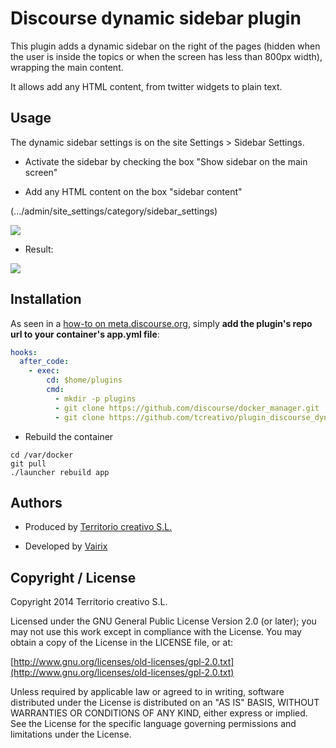 # Discourse dynamic sidebar plugin

This plugin adds a dynamic sidebar on the right of the pages (hidden when the user is inside the topics or when the screen has less than 800px width), wrapping the main content. 

It allows add any HTML content, from twitter widgets to plain text.

## Usage

The dynamic sidebar settings is on the site Settings > Sidebar Settings.

- Activate the sidebar by checking the box "Show sidebar on the main screen"

- Add any HTML content on the box "sidebar content"

(.../admin/site_settings/category/sidebar_settings)

![](https://raw.githubusercontent.com/tcreativo/docs-images/master/scrshot1.png)

- Result:

![](https://raw.githubusercontent.com/tcreativo/docs-images/master/scrshot2.png)

## Installation

As seen in a [how-to on meta.discourse.org](https://meta.discourse.org/t/advanced-troubleshooting-with-docker/15927#Example:%20Install%20a%20plugin), simply **add the plugin's repo url to your container's app.yml file**:

```yml
hooks:
  after_code:
    - exec:
        cd: $home/plugins
        cmd:
          - mkdir -p plugins
          - git clone https://github.com/discourse/docker_manager.git
          - git clone https://github.com/tcreativo/plugin_discourse_dynamic_sidebar
```
* Rebuild the container

```
cd /var/docker
git pull
./launcher rebuild app
```



## Authors
- Produced by [Territorio creativo S.L.](http://www.territoriocreativo.es/)

- Developed by [Vairix](http://www.vairix.com/)

## Copyright / License

Copyright 2014 Territorio creativo S.L.

Licensed under the GNU General Public License Version 2.0 (or later); you may not use this work except in compliance with the License. You may obtain a copy of the License in the LICENSE file, or at:

[http://www.gnu.org/licenses/old-licenses/gpl-2.0.txt](http://www.gnu.org/licenses/old-licenses/gpl-2.0.txt)

Unless required by applicable law or agreed to in writing, software distributed under the License is distributed on an "AS IS" BASIS, WITHOUT WARRANTIES OR CONDITIONS OF ANY KIND, either express or implied. See the License for the specific language governing permissions and limitations under the License.
